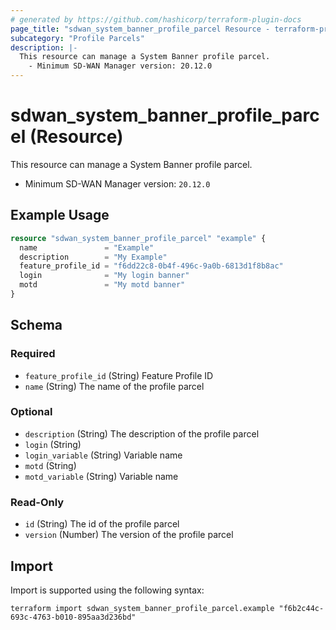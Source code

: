 ```yaml
---
# generated by https://github.com/hashicorp/terraform-plugin-docs
page_title: "sdwan_system_banner_profile_parcel Resource - terraform-provider-sdwan"
subcategory: "Profile Parcels"
description: |-
  This resource can manage a System Banner profile parcel.
    - Minimum SD-WAN Manager version: 20.12.0
---
```


# sdwan_system_banner_profile_parcel (Resource)

This resource can manage a System Banner profile parcel.
  - Minimum SD-WAN Manager version: `20.12.0`

## Example Usage

```terraform
resource "sdwan_system_banner_profile_parcel" "example" {
  name               = "Example"
  description        = "My Example"
  feature_profile_id = "f6dd22c8-0b4f-496c-9a0b-6813d1f8b8ac"
  login              = "My login banner"
  motd               = "My motd banner"
}
```

<!-- schema generated by tfplugindocs -->
## Schema

### Required

- `feature_profile_id` (String) Feature Profile ID
- `name` (String) The name of the profile parcel

### Optional

- `description` (String) The description of the profile parcel
- `login` (String)
- `login_variable` (String) Variable name
- `motd` (String)
- `motd_variable` (String) Variable name

### Read-Only

- `id` (String) The id of the profile parcel
- `version` (Number) The version of the profile parcel

## Import

Import is supported using the following syntax:

```shell
terraform import sdwan_system_banner_profile_parcel.example "f6b2c44c-693c-4763-b010-895aa3d236bd"
```
